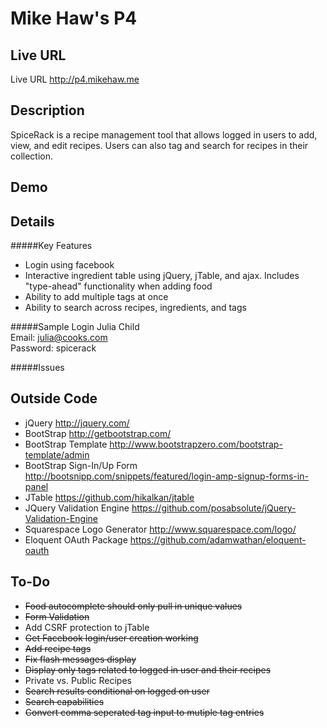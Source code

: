 # Mike Haw's P4

## Live URL
Live URL <http://p4.mikehaw.me>

## Description
SpiceRack is a recipe management tool that allows logged in users to add, view, and edit recipes. Users can also tag and search for recipes in their collection.

## Demo


## Details
#####Key Features
+ Login using facebook
+ Interactive ingredient table using jQuery, jTable, and ajax. Includes "type-ahead" functionality when adding food
+ Ability to add multiple tags at once
+ Ability to search across recipes, ingredients, and tags

#####Sample Login
Julia Child  
Email: julia@cooks.com  
Password: spicerack  

#####Issues


## Outside Code
+ jQuery <http://jquery.com/>
+ BootStrap <http://getbootstrap.com/>
+ BootStrap Template <http://www.bootstrapzero.com/bootstrap-template/admin>
+ BootStrap Sign-In/Up Form <http://bootsnipp.com/snippets/featured/login-amp-signup-forms-in-panel>
+ JTable <https://github.com/hikalkan/jtable>
+ JQuery Validation Engine <https://github.com/posabsolute/jQuery-Validation-Engine>
+ Squarespace Logo Generator <http://www.squarespace.com/logo/>
+ Eloquent OAuth Package <https://github.com/adamwathan/eloquent-oauth>

## To-Do
+ ~~Food autocomplete should only pull in unique values~~
+ ~~Form Validation~~
+ Add CSRF protection to jTable
+ ~~Get Facebook login/user creation working~~
+ ~~Add recipe tags~~
+ ~~Fix flash messages display~~
+ ~~Display only tags related to logged in user and their recipes~~
+ Private vs. Public Recipes
+ ~~Search results conditional on logged on user~~
+ ~~Search capabilities~~
+ ~~Convert comma seperated tag input to mutiple tag entries~~










